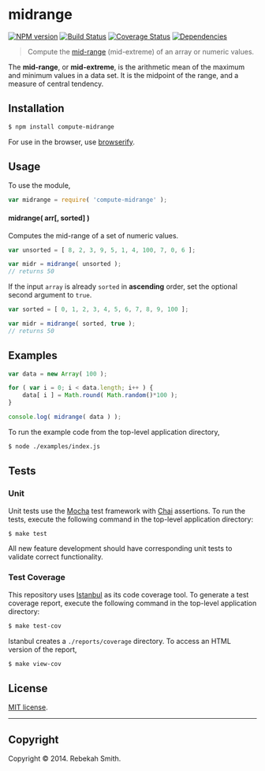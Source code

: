 midrange
===
[![NPM version][npm-image]][npm-url] [![Build Status][travis-image]][travis-url] [![Coverage Status][coveralls-image]][coveralls-url] [![Dependencies][dependencies-image]][dependencies-url]

> Compute the [mid-range](http://en.wikipedia.org/wiki/Mid-range) (mid-extreme) of an array or numeric values.

The __mid-range__, or __mid-extreme__, is the arithmetic mean of the maximum and minimum values in a data set. It is the midpoint of the range, and a measure of central tendency.


## Installation

``` bash
$ npm install compute-midrange
```

For use in the browser, use [browserify](https://github.com/substack/node-browserify).


## Usage

To use the module,

``` javascript
var midrange = require( 'compute-midrange' );
```

#### midrange( arr[, sorted] )

Computes the mid-range of a set of numeric values.

``` javascript
var unsorted = [ 8, 2, 3, 9, 5, 1, 4, 100, 7, 0, 6 ];

var midr = midrange( unsorted );
// returns 50
```

If the input `array` is already `sorted` in __ascending__ order, set the optional second argument to `true`.

``` javascript
var sorted = [ 0, 1, 2, 3, 4, 5, 6, 7, 8, 9, 100 ];

var midr = midrange( sorted, true );
// returns 50
```

## Examples

``` javascript
var data = new Array( 100 );

for ( var i = 0; i < data.length; i++ ) {
    data[ i ] = Math.round( Math.random()*100 );
}

console.log( midrange( data ) );
```

To run the example code from the top-level application directory,

``` bash
$ node ./examples/index.js
```


## Tests

### Unit

Unit tests use the [Mocha](http://visionmedia.github.io/mocha) test framework with [Chai](http://chaijs.com) assertions. To run the tests, execute the following command in the top-level application directory:

``` bash
$ make test
```

All new feature development should have corresponding unit tests to validate correct functionality.


### Test Coverage

This repository uses [Istanbul](https://github.com/gotwarlost/istanbul) as its code coverage tool. To generate a test coverage report, execute the following command in the top-level application directory:

``` bash
$ make test-cov
```

Istanbul creates a `./reports/coverage` directory. To access an HTML version of the report,

``` bash
$ make view-cov
```


## License

[MIT license](http://opensource.org/licenses/MIT). 


---
## Copyright

Copyright &copy; 2014. Rebekah Smith.


[npm-image]: http://img.shields.io/npm/v/compute-midrange.svg
[npm-url]: https://npmjs.org/package/compute-midrange

[travis-image]: http://img.shields.io/travis/compute-io/midrange/master.svg
[travis-url]: https://travis-ci.org/compute-io/midrange

[coveralls-image]: https://img.shields.io/coveralls/compute-io/midrange/master.svg
[coveralls-url]: https://coveralls.io/r/compute-io/midrange?branch=master

[dependencies-image]: http://img.shields.io/david/compute-io/midrange.svg
[dependencies-url]: https://david-dm.org/compute-io/midrange

[dev-dependencies-image]: http://img.shields.io/david/dev/compute-io/midrange.svg
[dev-dependencies-url]: https://david-dm.org/dev/compute-io/midrange

[github-issues-image]: http://img.shields.io/github/issues/compute-io/midrange.svg
[github-issues-url]: https://github.com/compute-io/midrange/issues

